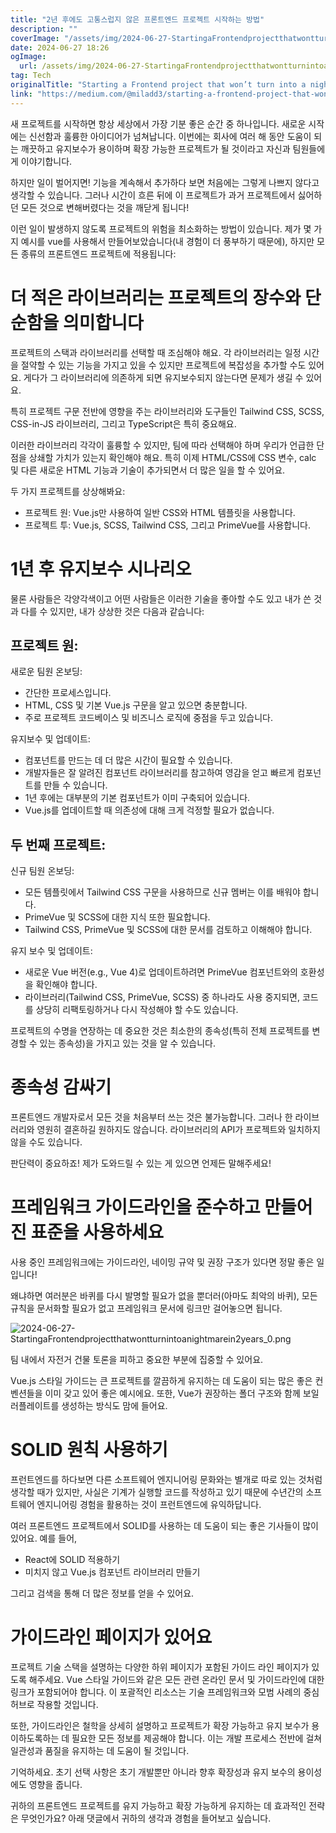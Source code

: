 ```yaml
---
title: "2년 후에도 고통스럽지 않은 프론트엔드 프로젝트 시작하는 방법"
description: ""
coverImage: "/assets/img/2024-06-27-StartingaFrontendprojectthatwontturnintoanightmarein2years_0.png"
date: 2024-06-27 18:26
ogImage: 
  url: /assets/img/2024-06-27-StartingaFrontendprojectthatwontturnintoanightmarein2years_0.png
tag: Tech
originalTitle: "Starting a Frontend project that won’t turn into a nightmare in 2 years"
link: "https://medium.com/@miladd3/starting-a-frontend-project-that-wont-turn-into-a-nightmare-in-2-years-cbe5b5509386"
---
```



새 프로젝트를 시작하면 항상 세상에서 가장 기분 좋은 순간 중 하나입니다. 새로운 시작에는 신선함과 훌륭한 아이디어가 넘쳐납니다. 이번에는 회사에 여러 해 동안 도움이 되는 깨끗하고 유지보수가 용이하며 확장 가능한 프로젝트가 될 것이라고 자신과 팀원들에게 이야기합니다.

하지만 일이 벌어지면! 기능을 계속해서 추가하다 보면 처음에는 그렇게 나쁘지 않다고 생각할 수 있습니다. 그러나 시간이 흐른 뒤에 이 프로젝트가 과거 프로젝트에서 싫어하던 모든 것으로 변해버렸다는 것을 깨닫게 됩니다!

이런 일이 발생하지 않도록 프로젝트의 위험을 최소화하는 방법이 있습니다. 제가 몇 가지 예시를 vue를 사용해서 만들어보았습니다(내 경험이 더 풍부하기 때문에), 하지만 모든 종류의 프론트엔드 프로젝트에 적용됩니다:

# 더 적은 라이브러리는 프로젝트의 장수와 단순함을 의미합니다

<div class="content-ad"></div>

프로젝트의 스택과 라이브러리를 선택할 때 조심해야 해요. 각 라이브러리는 일정 시간을 절약할 수 있는 기능을 가지고 있을 수 있지만 프로젝트에 복잡성을 추가할 수도 있어요. 게다가 그 라이브러리에 의존하게 되면 유지보수되지 않는다면 문제가 생길 수 있어요.

특히 프로젝트 구문 전반에 영향을 주는 라이브러리와 도구들인 Tailwind CSS, SCSS, CSS-in-JS 라이브러리, 그리고 TypeScript은 특히 중요해요.

이러한 라이브러리 각각이 훌륭할 수 있지만, 팀에 따라 선택해야 하며 우리가 언급한 단점을 상쇄할 가치가 있는지 확인해야 해요. 특히 이제 HTML/CSS에 CSS 변수, calc 및 다른 새로운 HTML 기능과 기술이 추가되면서 더 많은 일을 할 수 있어요.

두 가지 프로젝트를 상상해봐요:

<div class="content-ad"></div>

- 프로젝트 원: Vue.js만 사용하여 일반 CSS와 HTML 템플릿을 사용합니다.
- 프로젝트 투: Vue.js, SCSS, Tailwind CSS, 그리고 PrimeVue를 사용합니다.

# 1년 후 유지보수 시나리오

물론 사람들은 각양각색이고 어떤 사람들은 이러한 기술을 좋아할 수도 있고 내가 쓴 것과 다를 수 있지만, 내가 상상한 것은 다음과 같습니다:

## 프로젝트 원:

<div class="content-ad"></div>

새로운 팀원 온보딩:

- 간단한 프로세스입니다.
- HTML, CSS 및 기본 Vue.js 구문을 알고 있으면 충분합니다.
- 주로 프로젝트 코드베이스 및 비즈니스 로직에 중점을 두고 있습니다.

유지보수 및 업데이트:

- 컴포넌트를 만드는 데 더 많은 시간이 필요할 수 있습니다.
- 개발자들은 잘 알려진 컴포넌트 라이브러리를 참고하여 영감을 얻고 빠르게 컴포넌트를 만들 수 있습니다.
- 1년 후에는 대부분의 기본 컴포넌트가 이미 구축되어 있습니다.
- Vue.js를 업데이트할 때 의존성에 대해 크게 걱정할 필요가 없습니다.

<div class="content-ad"></div>

## 두 번째 프로젝트:

신규 팀원 온보딩:

- 모든 템플릿에서 Tailwind CSS 구문을 사용하므로 신규 멤버는 이를 배워야 합니다.
- PrimeVue 및 SCSS에 대한 지식 또한 필요합니다.
- Tailwind CSS, PrimeVue 및 SCSS에 대한 문서를 검토하고 이해해야 합니다.

유지 보수 및 업데이트:

<div class="content-ad"></div>

- 새로운 Vue 버전(e.g., Vue 4)로 업데이트하려면 PrimeVue 컴포넌트와의 호환성을 확인해야 합니다.
- 라이브러리(Tailwind CSS, PrimeVue, SCSS) 중 하나라도 사용 중지되면, 코드를 상당히 리팩토링하거나 다시 작성해야 할 수도 있습니다.

프로젝트의 수명을 연장하는 데 중요한 것은 최소한의 종속성(특히 전체 프로젝트를 변경할 수 있는 종속성)을 가지고 있는 것을 알 수 있습니다.

# 종속성 감싸기

프론트엔드 개발자로서 모든 것을 처음부터 쓰는 것은 불가능합니다. 그러나 한 라이브러리와 영원히 결혼하길 원하지도 않습니다. 라이브러리의 API가 프로젝트와 일치하지 않을 수도 있습니다.

<div class="content-ad"></div>

판단력이 중요하죠! 제가 도와드릴 수 있는 게 있으면 언제든 말해주세요!

<div class="content-ad"></div>

# 프레임워크 가이드라인을 준수하고 만들어진 표준을 사용하세요

사용 중인 프레임워크에는 가이드라인, 네이밍 규약 및 권장 구조가 있다면 정말 좋은 일입니다!

왜냐하면 여러분은 바퀴를 다시 발명할 필요가 없을 뿐더러(아마도 최악의 바퀴), 모든 규칙을 문서화할 필요가 없고 프레임워크 문서에 링크만 걸어놓으면 됩니다.

![2024-06-27-StartingaFrontendprojectthatwontturnintoanightmarein2years_0.png](/assets/img/2024-06-27-StartingaFrontendprojectthatwontturnintoanightmarein2years_0.png)

<div class="content-ad"></div>

팀 내에서 자전거 건물 토론을 피하고 중요한 부분에 집중할 수 있어요.

Vue.js 스타일 가이드는 큰 프로젝트를 깔끔하게 유지하는 데 도움이 되는 많은 좋은 컨벤션들을 이미 갖고 있어 좋은 예시에요. 또한, Vue가 권장하는 폴더 구조와 함께 보일러플레이트를 생성하는 방식도 맘에 들어요.

# SOLID 원칙 사용하기

프런트엔드를 하다보면 다른 소프트웨어 엔지니어링 문화와는 별개로 따로 있는 것처럼 생각할 때가 있지만, 사실은 기계가 실행할 코드를 작성하고 있기 때문에 수년간의 소프트웨어 엔지니어링 경험을 활용하는 것이 프런트엔드에 유익하답니다.

<div class="content-ad"></div>

여러 프론트엔드 프로젝트에서 SOLID를 사용하는 데 도움이 되는 좋은 기사들이 많이 있어요. 예를 들어,

- React에 SOLID 적용하기
- 미치지 않고 Vue.js 컴포넌트 라이브러리 만들기

그리고 검색을 통해 더 많은 정보를 얻을 수 있어요.

# 가이드라인 페이지가 있어요

<div class="content-ad"></div>

프로젝트 기술 스택을 설명하는 다양한 하위 페이지가 포함된 가이드 라인 페이지가 있도록 해주세요. Vue 스타일 가이드와 같은 모든 관련 온라인 문서 및 가이드라인에 대한 링크가 포함되어야 합니다. 이 포괄적인 리소스는 기술 프레임워크와 모범 사례의 중심 허브로 작용할 것입니다.

또한, 가이드라인은 철학을 상세히 설명하고 프로젝트가 확장 가능하고 유지 보수가 용이하도록하는 데 필요한 모든 정보를 제공해야 합니다. 이는 개발 프로세스 전반에 걸쳐 일관성과 품질을 유지하는 데 도움이 될 것입니다.

기억하세요. 초기 선택 사항은 초기 개발뿐만 아니라 향후 확장성과 유지 보수의 용이성에도 영향을 줍니다.

귀하의 프론트엔드 프로젝트를 유지 가능하고 확장 가능하게 유지하는 데 효과적인 전략은 무엇인가요? 아래 댓글에서 귀하의 생각과 경험을 들어보고 싶습니다.